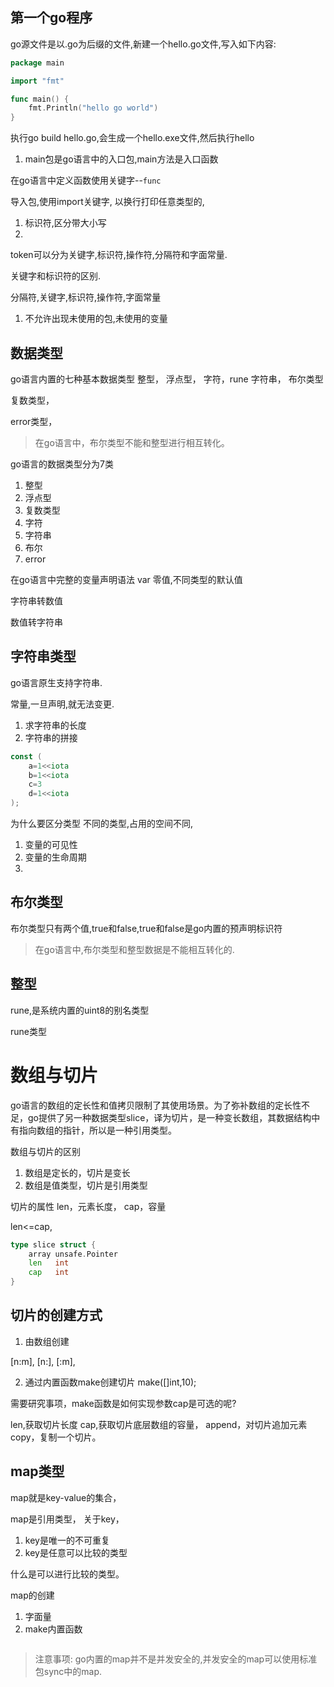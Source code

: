


## 第一个go程序

go源文件是以.go为后缀的文件,新建一个hello.go文件,写入如下内容:

```go title="hello.go"
package main

import "fmt"

func main() {
	fmt.Println("hello go world")
}
```

执行go build hello.go,会生成一个hello.exe文件,然后执行hello

1. main包是go语言中的入口包,main方法是入口函数

在go语言中定义函数使用关键字--`func`


导入包,使用import关键字,
以换行打印任意类型的,




1. 标识符,区分带大小写
2. 



token可以分为关键字,标识符,操作符,分隔符和字面常量.



关键字和标识符的区别.



分隔符,关键字,标识符,操作符,字面常量








1. 不允许出现未使用的包,未使用的变量




## 数据类型

go语言内置的七种基本数据类型
整型，
浮点型，
字符，rune
字符串，
布尔类型

复数类型，

error类型，


> 在go语言中，布尔类型不能和整型进行相互转化。


go语言的数据类型分为7类
1. 整型
2. 浮点型
3. 复数类型
4. 字符
4. 字符串
6. 布尔
7. error



在go语言中完整的变量声明语法
var 
零值,不同类型的默认值





字符串转数值

数值转字符串


## 字符串类型

go语言原生支持字符串.


常量,一旦声明,就无法变更.



1. 求字符串的长度
2. 字符串的拼接




```go
const (
	a=1<<iota
	b=1<<iota
	c=3
	d=1<<iota
);
```




为什么要区分类型
不同的类型,占用的空间不同,


1. 变量的可见性
2. 变量的生命周期
3. 



## 布尔类型

布尔类型只有两个值,true和false,true和false是go内置的预声明标识符

> 在go语言中,布尔类型和整型数据是不能相互转化的.




## 整型

rune,是系统内置的uint8的别名类型




rune类型






# 数组与切片

go语言的数组的定长性和值拷贝限制了其使用场景。为了弥补数组的定长性不足，go提供了另一种数据类型slice，译为切片，是一种变长数组，其数据结构中有指向数组的指针，所以是一种引用类型。




数组与切片的区别
1. 数组是定长的，切片是变长
2. 数组是值类型，切片是引用类型



切片的属性
len，元素长度，
cap，容量

len<=cap,

```go title="src/slice.go"
type slice struct {
	array unsafe.Pointer
	len   int
	cap   int
}
```


## 切片的创建方式

1. 由数组创建

[n:m],
[n:],
[:m],

2. 通过内置函数make创建切片
make([]int,10);

需要研究事项，make函数是如何实现参数cap是可选的呢?


len,获取切片长度
cap,获取切片底层数组的容量，
append，对切片追加元素
copy，复制一个切片。




## map类型
map就是key-value的集合，

map是引用类型，
关于key，
1. key是唯一的不可重复
2. key是任意可以比较的类型

什么是可以进行比较的类型。



map的创建
1. 字面量
2. make内置函数

```go

```


> 注意事项:
go内置的map并不是并发安全的,并发安全的map可以使用标准包sync中的map.






